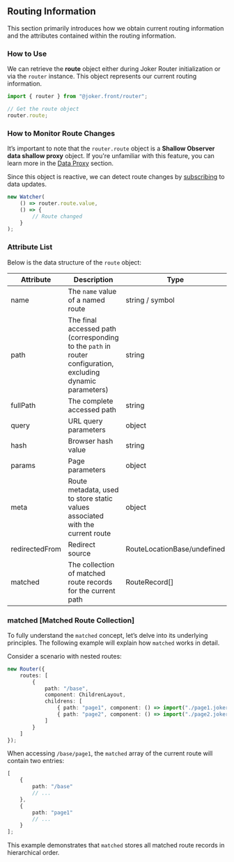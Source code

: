 ## Routing Information

This section primarily introduces how we obtain current routing information and the attributes contained within the routing information.

### How to Use

We can retrieve the **route** object either during Joker Router initialization or via the `router` instance. This object represents our current routing information.

```ts
import { router } from "@joker.front/router";

// Get the route object
router.route;
```

### How to Monitor Route Changes

It’s important to note that the `router.route` object is a **Shallow Observer data shallow proxy** object. If you're unfamiliar with this feature, you can learn more in the [Data Proxy](/base/observer) section.  

Since this object is reactive, we can detect route changes by [subscribing](/base/watcher) to data updates.

```ts
new Watcher(
    () => router.route.value,
    () => {
        // Route changed
    }
);
```

### Attribute List

Below is the data structure of the `route` object:

| Attribute       | Description                                                                                                  | Type                        |
| --------------- | ----------------------------------------------------------------------------------------------------------- | --------------------------- |
| name            | The `name` value of a named route                                                                           | string / symbol             |
| path            | The final accessed path (corresponding to the `path` in router configuration, excluding dynamic parameters) | string                      |
| fullPath        | The complete accessed path                                                                                  | string                      |
| query           | URL query parameters                                                                                        | object                      |
| hash            | Browser hash value                                                                                          | string                      |
| params          | Page parameters                                                                                             | object                      |
| meta            | Route metadata, used to store static values associated with the current route                               | object                      |
| redirectedFrom  | Redirect source                                                                                             | RouteLocationBase/undefined |
| matched         | The collection of matched route records for the current path                                                | RouteRecord[]               |

### matched [Matched Route Collection]

To fully understand the `matched` concept, let’s delve into its underlying principles. The following example will explain how `matched` works in detail.  

Consider a scenario with nested routes:

```ts
new Router({
    routes: [
        {
            path: "/base",
            component: ChildrenLayout,
            childrens: [
                { path: "page1", component: () => import("./page1.joker") },
                { path: "page2", component: () => import("./page2.joker") }
            ]
        }
    ]
});
```

When accessing `/base/page1`, the `matched` array of the current route will contain two entries:

```ts
[
    {
        path: "/base"
        // ...
    },
    {
        path: "page1"
        // ...
    }
];
```

This example demonstrates that `matched` stores all matched route records in hierarchical order.